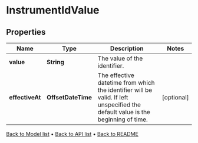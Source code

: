 

# InstrumentIdValue


## Properties

| Name | Type | Description | Notes |
|------------ | ------------- | ------------- | -------------|
|**value** | **String** | The value of the identifier. |  |
|**effectiveAt** | **OffsetDateTime** | The effective datetime from which the identifier will be valid. If left unspecified the default value is the beginning of time. |  [optional] |



[Back to Model list](../README.md#documentation-for-models) &#8226; [Back to API list](../README.md#documentation-for-api-endpoints) &#8226; [Back to README](../README.md)


